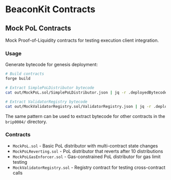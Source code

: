 # BeaconKit Contracts

## Mock PoL Contracts

Mock Proof-of-Liquidity contracts for testing execution client integration.

### Usage

Generate bytecode for genesis deployment:

```bash
# Build contracts
forge build

# Extract SimplePoLDistributor bytecode
cat out/MockPoL.sol/SimplePoLDistributor.json | jq -r .deployedBytecode.object

# Extract ValidatorRegistry bytecode  
cat out/MockValidatorRegistry.sol/ValidatorRegistry.json | jq -r .deployedBytecode.object
```

The same pattern can be used to extract bytecode for other contracts in the `brip0004/` directory.

### Contracts

- `MockPoL.sol` - Basic PoL distributor with multi-contract state changes
- `MockPoLReverting.sol` - PoL distributor that reverts after 10 distributions
- `MockPoLGasEnforcer.sol` - Gas-constrained PoL distributor for gas limit testing
- `MockValidatorRegistry.sol` - Registry contract for testing cross-contract calls

